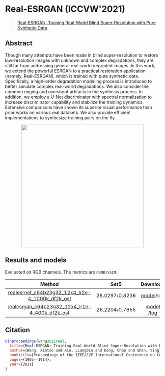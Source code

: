 # Real-ESRGAN (ICCVW'2021)

> [Real-ESRGAN: Training Real-World Blind Super-Resolution with Pure Synthetic Data](https://arxiv.org/abs/2107.10833)

<!-- [ALGORITHM] -->

## Abstract

<!-- [ABSTRACT] -->

Though many attempts have been made in blind super-resolution to restore low-resolution images with unknown and complex degradations, they are still far from addressing general real-world degraded images. In this work, we extend the powerful ESRGAN to a practical restoration application (namely, Real-ESRGAN), which is trained with pure synthetic data. Specifically, a high-order degradation modeling process is introduced to better simulate complex real-world degradations. We also consider the common ringing and overshoot artifacts in the synthesis process. In addition, we employ a U-Net discriminator with spectral normalization to increase discriminator capability and stabilize the training dynamics. Extensive comparisons have shown its superior visual performance than prior works on various real datasets. We also provide efficient implementations to synthesize training pairs on the fly.

<!-- [IMAGE] -->

<div align=center >
 <img src="https://user-images.githubusercontent.com/7676947/144034533-f81430df-351b-490c-9e00-733465edf3ee.png" width="400"/>
</div >

## Results and models

Evaluated on RGB channels. The metrics are `PSNR/SSIM`.

|                                                                Method                                                                |      Set5      |                                                                                                                                          Download                                                                                                                                           |
| :----------------------------------------------------------------------------------------------------------------------------------: | :------------: | :-----------------------------------------------------------------------------------------------------------------------------------------------------------------------------------------------------------------------------------------------------------------------------------------: |
| [realesrnet_c64b23g32_12x4_lr2e-4_1000k_df2k_ost](/configs/restorers/real_esrgan/realesrnet_c64b23g32_12x4_lr2e-4_1000k_df2k_ost.py) | 28.0297/0.8236 |                                                                      [model](https://download.openmmlab.com/mmediting/restorers/real_esrgan/realesrnet_c64b23g32_12x4_lr2e-4_1000k_df2k_ost_20210816-4ae3b5a4.pth)/log                                                                      |
|  [realesrgan_c64b23g32_12x4_lr1e-4_400k_df2k_ost](/configs/restorers/real_esrgan/realesrgan_c64b23g32_12x4_lr1e-4_400k_df2k_ost.py)  | 26.2204/0.7655 | [model](https://download.openmmlab.com/mmediting/restorers/real_esrgan/realesrgan_c64b23g32_12x4_lr1e-4_400k_df2k_ost_20211010-34798885.pth) /[log](https://download.openmmlab.com/mmediting/restorers/real_esrgan/realesrgan_c64b23g32_12x4_lr1e-4_400k_df2k_ost_20210922_142838.log.json) |

## Citation

```bibtex
@inproceedings{wang2021real,
  title={Real-ESRGAN: Training Real-World Blind Super-Resolution with Pure Synthetic data},
  author={Wang, Xintao and Xie, Liangbin and Dong, Chao and Shan, Ying},
  booktitle={Proceedings of the IEEE/CVF International Conference on Computer Vision Workshop (ICCVW)},
  pages={1905--1914},
  year={2021}
}
```
